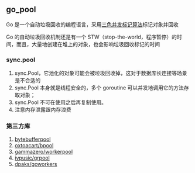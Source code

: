 ## go_pool

Go 是一个自动垃圾回收的编程语言，采用[三色并发标记算法](https://go.dev/blog/ismmkeynote)标记对象并回收

Go 的自动垃圾回收机制还是有一个 STW（stop-the-world，程序暂停）的时间，而且，大量地创建在堆上的对象，也会影响垃圾回收标记的时间

### sync.pool

1. sync.Pool，它池化的对象可能会被垃圾回收掉，这对于数据库长连接等场景是不合适的
2. sync.Pool 本身就是线程安全的，多个 goroutine 可以并发地调用它的方法存取对象；
3. sync.Pool 不可在使用之后再复制使用。
4. 注意内存泄露跟内存浪费

### 第三方库

1. [bytebufferpool](https://github.com/valyala/bytebufferpool)
2. [oxtoacart/bpool](https://github.com/oxtoacart/bpool)
3. [gammazero/workerpool](https://pkg.go.dev/github.com/gammazero/workerpool)
4. [ivpusic/grpool](https://pkg.go.dev/github.com/ivpusic/grpool)
5. [dpaks/goworkers](https://pkg.go.dev/github.com/dpaks/goworkers)
